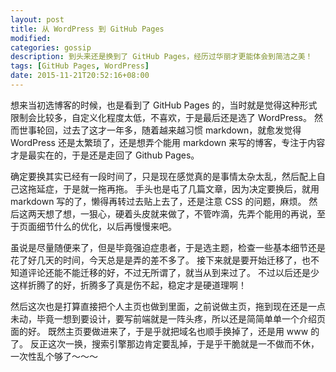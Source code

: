 ```yaml
---
layout: post
title: 从 WordPress 到 GitHub Pages
modified:
categories: gossip
description: 到头来还是换到了 GitHub Pages，经历过华丽才更能体会到简洁之美！
tags: [GitHub Pages, WordPress]
date: 2015-11-21T20:52:16+08:00
---
```


想来当初选博客的时候，也是看到了 GitHub Pages 的，当时就是觉得这种形式限制会比较多，自定义化程度太低，不喜欢，于是最后还是选了 WordPress。
然而世事轮回，过去了这才一年多，随着越来越习惯 markdown，就愈发觉得 WordPress 还是太繁琐了，还是想弄个能用 markdown 来写的博客，专注于内容才是最实在的，于是还是走回了 Github Pages。

确定要换其实已经有一段时间了，只是现在感觉真的是事情太杂太乱，然后配上自己这拖延症，于是就一拖再拖。
手头也是屯了几篇文章，因为决定要换后，就用 markdown 写的了，懒得再转过去贴上去了，还是注意 CSS 的问题，麻烦。
然后这两天想了想，一狠心，硬着头皮就来做了，不管咋滴，先弄个能用的再说，至于页面细节什么的优化，以后再慢慢来吧。

虽说是尽量随便来了，但是毕竟强迫症患者，于是选主题，检查一些基本细节还是花了好几天的时间，今天总是是弄的差不多了。
接下来就是要开始迁移了，也不知道评论还能不能迁移的好，不过无所谓了，就当从到来过了。
不过以后还是少这样折腾了的好，折腾多了真是伤不起，稳定才是硬道理啊！

然后这次也是打算直接把个人主页也做到里面，之前说做主页，拖到现在还是一点未动，毕竟一想到要设计，要写前端就是一阵头疼，所以还是简简单单一个介绍页面的好。
既然主页要做进来了，于是乎就把域名也顺手换掉了，还是用 www 的了。
反正这次一换，搜索引擎那边肯定要乱掉，于是乎干脆就是一不做而不休，一次性乱个够了～～～

